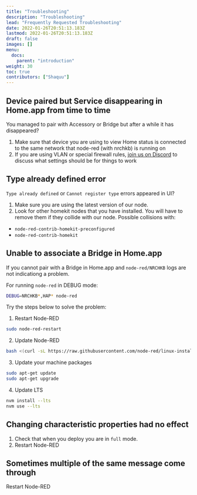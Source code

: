 ```yaml
---
title: "Troubleshooting"
description: "Troubleshooting"
lead: "Frequently Requested Troubleshooting"
date: 2022-01-26T20:51:13.183Z
lastmod: 2022-01-26T20:51:13.183Z
draft: false
images: []
menu:
  docs:
    parent: "introduction"
weight: 30
toc: true
contributors: ["Shaquu"]
---
```


## Device paired but Service disappearing in Home.app from time to time

You managed to pair with Accessory or Bridge but after a while it has disappeared?

1. Make sure that device you are using to view Home status is connected to the same network that node-red (with nrchkb) is running on
2. If you are using VLAN or special firewall rules, [join us on Discord](https://discord.gg/uvYac5u) to discuss what settings should be for things to work

## Type already defined error

`Type already defined` or `Cannot register type` errors appeared in UI?

1. Make sure you are using the latest version of our node.
2. Look for other homekit nodes that you have installed. You will have to remove them if they collide with our node. Possible collisions with:
  * `node-red-contrib-homekit-preconfigured`
  * `node-red-contrib-homekit`

## Unable to associate a Bridge in Home.app

If you cannot pair with a Bridge in Home.app and `node-red/NRCHKB` logs are not indicationg a problem.

For running `node-red` in DEBUG mode:

```bash
DEBUG=NRCHKB*,HAP* node-red
```

Try the steps below to solve the problem:

1. Restart Node-RED
  ```bash
  sudo node-red-restart
  ```
2. Update Node-RED
  ```bash
  bash <(curl -sL https://raw.githubusercontent.com/node-red/linux-installers/master/deb/update-nodejs-and-nodered)
  ```
3. Update your machine packages
  ```bash
  sudo apt-get update
  sudo apt-get upgrade
  ```
4. Update LTS
  ```bash
  nvm install --lts
  nvm use --lts
  ```

## Changing characteristic properties had no effect

1. Check that when you deploy you are in `full` mode.
2. Restart Node-RED

## Sometimes multiple of the same message come through

Restart Node-RED
